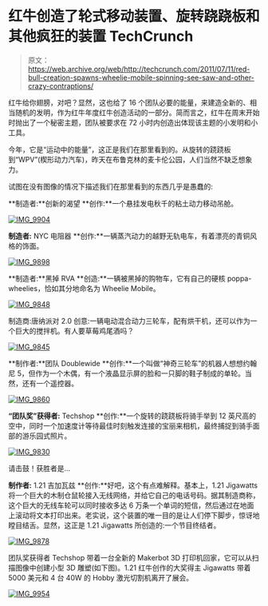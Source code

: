 # 红牛创造了轮式移动装置、旋转跷跷板和其他疯狂的装置 TechCrunch

> 原文：<https://web.archive.org/web/http://techcrunch.com/2011/07/11/red-bull-creation-spawns-wheelie-mobile-spinning-see-saw-and-other-crazy-contraptions/>

红牛给你翅膀，对吧？显然，这也给了 16 个团队必要的能量，来建造全新的、相当随机的发明，作为红牛年度红牛创造活动的一部分。简而言之，红牛在周末开始时抛出了一个秘密主题，团队被要求在 72 小时内创造出体现该主题的小发明和小工具。

今年，它是“运动中的能量”，这正是我们在那里看到的。从旋转的跷跷板到“WPV”(楔形动力汽车)，昨天在布鲁克林的麦卡伦公园，人们当然不缺乏想象力。

试图在没有图像的情况下描述我们在那里看到的东西几乎是愚蠢的:

**制造者:**创新的渴望
**创作:**一个悬挂发电秋千的粘土动力移动吊舱。

[![](img/f525848beecae2373b5c8e7b2617e37d.png "IMG_9904")](https://web.archive.org/web/20230205012413/https://techcrunch.com/wp-content/uploads/2011/07/img_9904.jpg)

**制造者:** NYC 电阻器
**创作:**一辆蒸汽动力的越野无轨电车，有着漂亮的青铜风格的饰面。

[![](img/37fd6c26b2c3b66747b9f318e7e60d4b.png "IMG_9898")](https://web.archive.org/web/20230205012413/https://techcrunch.com/wp-content/uploads/2011/07/img_9898.jpg)

**制造者:**黑掉 RVA
**创造:**一辆被黑掉的购物车，它有自己的硬核 poppa-wheelies，恰如其分地命名为 Wheelie Mobile。

[![](img/1e43603c5e51954dd781267cf8c60733.png "IMG_9848")](https://web.archive.org/web/20230205012413/https://techcrunch.com/wp-content/uploads/2011/07/img_98481.jpg)

制造商:唐纳派对 2.0
创意:一辆电动混合动力三轮车，配有烘干机，还可以作为一个巨大的搅拌机。有人要草莓鸡尾酒吗？

[![](img/413f54e13e25380c731213fcfb0080ae.png "IMG_9845")](https://web.archive.org/web/20230205012413/https://techcrunch.com/wp-content/uploads/2011/07/img_9845.jpg)

**制作者:**团队 Doublewide
**创作:**一个叫做“神奇三轮车”的机器人想想约翰尼 5，但作为一个木偶，有一个液晶显示屏的脸和一只脚的鞋子制成的单轮。当然，还有一个遥控器。

[![](img/2f695ab5f86dba69a268d9308ba9d097.png "IMG_9860")](https://web.archive.org/web/20230205012413/https://techcrunch.com/wp-content/uploads/2011/07/img_9860.jpg)

**“团队奖”获得者:** Techshop
**创作:**一个旋转的跷跷板将骑手举到 12 英尺高的空中，同时一个加速度计等待最佳时刻触发连接的宝丽来相机，最终捕捉到骑手面部的游乐园式照片。

[![](img/eb8bb5af86bc0c094eaab3d6b5548438.png "IMG_9830")](https://web.archive.org/web/20230205012413/https://techcrunch.com/wp-content/uploads/2011/07/img_98301.jpg)

请击鼓！获胜者是…

**制作者:** 1.21 吉加瓦兹
**创作:**好吧，这个有点难解释。基本上，1.21 Jigawatts 将一个巨大的木制仓鼠轮接入无线网络，并给它自己的电话号码。据其制造商称，这个巨大的无线车轮可以同时接收多达 6 万条一个单词的短信，然后通过在地面上滚动将文本打印出来。老实说，这个装置的唯一目的是让人们停下脚步，惊讶地瞠目结舌。显然，这正是 1.21 Jigawatts 所创造的:一个节目终结者。

[![](img/7d085b65250a3c25b88b451ccaaadae9.png "IMG_9878")](https://web.archive.org/web/20230205012413/https://techcrunch.com/wp-content/uploads/2011/07/img_9878.jpg)

团队奖获得者 Techshop 带着一台全新的 Makerbot 3D 打印机回家，它可以从扫描图像中创建小型 3D 雕塑(如下图)。1.21 红牛创作的大奖得主 Jigawatts 带着 5000 美元和 4 台 40W 的 Hobby 激光切割机离开了展会。

[![](img/3e0e0122b865b7d31ff8d64d5248a379.png "IMG_9954")](https://web.archive.org/web/20230205012413/https://techcrunch.com/wp-content/uploads/2011/07/img_9954.jpg)